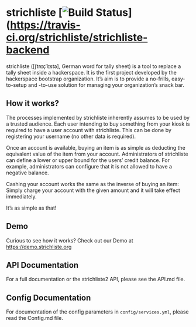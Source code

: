 # strichliste  [![Build Status](https://travis-ci.org/strichliste/strichliste-backend.svg?branch=master)](https://travis-ci.org/strichliste/strichliste-backend

strichliste ([ʃtʀɪçˈlɪstə], German word for tally sheet) is a tool to replace a tally sheet inside a hackerspace. It is the first project developed by the hackerspace bootstrap organization.
It’s aim is to provide a no-frills, easy-to-setup and -to-use solution for managing your organization’s snack bar. 

## How it works?

The processes implemented by strichliste inherently assumes to be used by a trusted audience. Each user intending to buy something from your kiosk is required to have a user account with strichliste. This can be done by registering your username (no other data is required).

Once an account is available, buying an item is as simple as deducting the equivalent value of the item from your account. Administrators of strichliste can define a lower or upper bound for the users’ credit balance. For example, administrators can configure that it is not allowed to have a negative balance.

Cashing your account works the same as the inverse of buying an item: Simply charge your account with the given amount and it will take effect immediately.

It’s as simple as that!

## Demo

Curious to see how it works? Check out our Demo at https://demo.strichliste.org

## API Documentation

For a full documentation or the strichliste2 API, please see the API.md file.


## Config Documentation

For documentation of the config parameters in `config/services.yml`, please read the Config.md file.


